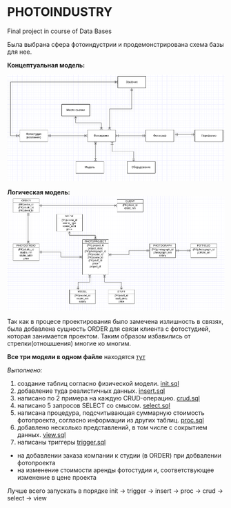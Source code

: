 # PHOTOINDUSTRY
Final project in course of Data Bases

Была выбрана сфера фотоиндустрии и продемонстрирована схема базы для нее. 

**Концептуальная модель:**

![alt text](https://github.com/ea-evdokimov/photoindustry/blob/master/pics/model_1.png?raw=true)

**Логическая модель:**
![alt text](https://github.com/ea-evdokimov/photoindustry/blob/master/pics/model_2.png?raw=true)


Так как в процесе проектирования было замечена излишность в связях, была добавлена сущность ORDER для связи клиента с фотостудией, которая занимается проектом. Таким образом избавились от стрелки(отношшения) многие ко многим. 

**Все три модели в одном файле** находятся [тут](https://github.com/ea-evdokimov/photoindustry/blob/master/pics/full_desc.pdf)

*Выполнено:*

1. cоздание таблиц согласно физической модели.
[init.sql](https://github.com/ea-evdokimov/photoindustry/blob/master/script/init.sql)
2. добавление туда реалистичных данных.
[insert.sql](https://github.com/ea-evdokimov/photoindustry/blob/master/script/insert.sql)
3. написано по 2 примера на каждую CRUD-операцию.
[crud.sql](https://github.com/ea-evdokimov/photoindustry/blob/master/script/crud.sql)
4. написано 5 запросов SELECT со смысом.
[select.sql](https://github.com/ea-evdokimov/photoindustry/blob/master/script/select.sql)
5. написана процедура, подсчитывающая суммарную стоимость фотопроекта, согласно информации из других таблиц.
[proc.sql](https://github.com/ea-evdokimov/photoindustry/blob/master/script/proc.sql)
6. добавлено несколько представлений, в том числе с сокрытием данных.
[view.sql](https://github.com/ea-evdokimov/photoindustry/blob/master/script/view.sql)
7. написаны триггеры [trigger.sql](https://github.com/ea-evdokimov/photoindustry/blob/master/script/trigger.sql) 
 - на добавлении заказа компании к студии (в ORDER) при добвалении фотопроекта
 - на изменение стоимости аренды фотостудии и, соответствующее изменение в цене проекта



Лучше всего запускать в порядке init -> trigger -> insert -> proc -> crud -> select -> view
